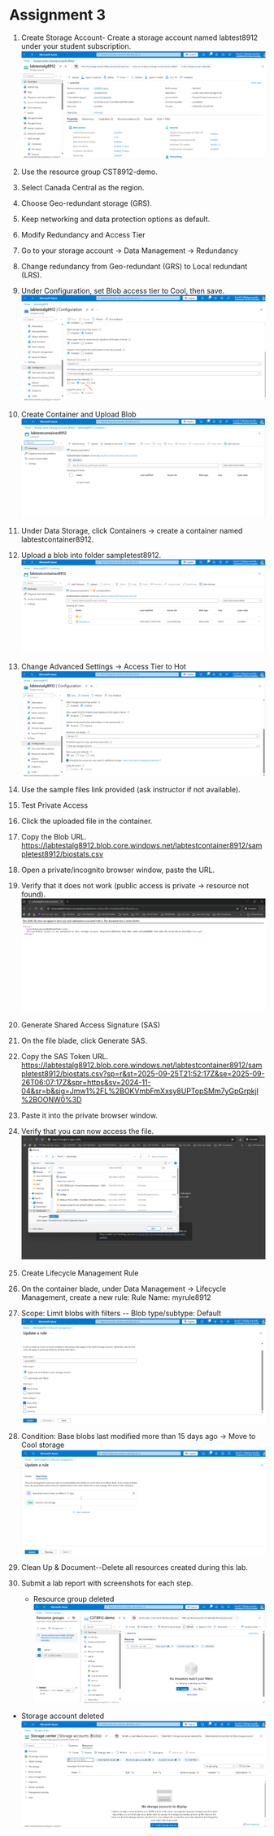 # Assignment 3

1.	Create Storage Account- Create a storage account named labtest8912 under your student subscription.
![alt text](i1.PNG)

2.	Use the resource group CST8912-demo.
3.	Select Canada Central as the region.
4.	Choose Geo-redundant storage (GRS).
5.	Keep networking and data protection options as default.
6.	Modify Redundancy and Access Tier

7.	Go to your storage account → Data Management → Redundancy
8.	Change redundancy from Geo-redundant (GRS) to Local redundant (LRS).
9.	Under Configuration, set Blob access tier to Cool, then save.
![alt text](i9.PNG)
10.	Create Container and Upload Blob
![alt text](i10.PNG)
11.	Under Data Storage, click Containers → create a container named labtestcontainer8912.
12.	Upload a blob into folder sampletest8912.
![alt text](i12.PNG)
13.	Change Advanced Settings → Access Tier to Hot
![alt text](i13.PNG)

14.	Use the sample files link provided (ask instructor if not available).

15.	Test Private Access
16.	Click the uploaded file in the container.
17.	Copy the Blob URL.
https://labtestalg8912.blob.core.windows.net/labtestcontainer8912/sampletest8912/biostats.csv

18.	Open a private/incognito browser window, paste the URL.
19.	Verify that it does not work (public access is private → resource not found).
![alt text](i19.PNG)
20.	Generate Shared Access Signature (SAS)
21.	On the file blade, click Generate SAS.
22.	Copy the SAS Token URL.
https://labtestalg8912.blob.core.windows.net/labtestcontainer8912/sampletest8912/biostats.csv?sp=r&st=2025-09-25T21:52:17Z&se=2025-09-26T06:07:17Z&spr=https&sv=2024-11-04&sr=b&sig=Jmw1%2FL%2BOKVmbFmXxsy8UPTopSMm7yGpGrpkjI%2BOONW0%3D
23.	Paste it into the private browser window.
24.	Verify that you can now access the file.
![alt text](i24.PNG)

25.	Create Lifecycle Management Rule
26.	On the container blade, under Data Management → Lifecycle Management, create a new rule: Rule Name: myrule8912
27.	Scope: Limit blobs with filters -- Blob type/subtype: Default
![alt text](i27.PNG)
28.	Condition: Base blobs last modified more than 15 days ago → Move to Cool storage
![alt text](i28.PNG)
29.	Clean Up & Document--Delete all resources created during this lab.

30.	Submit a lab report with screenshots for each step.
    - Resource group deleted
![alt text](i30.PNG)

   - Storage account deleted
![alt text](i30-1.PNG)